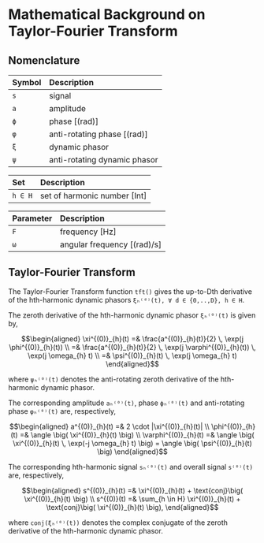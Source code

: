 # Mathematical Background on Taylor-Fourier Transform

## Nomenclature

| Symbol    | Description                   |
|:----------|:------------------------------|
| `s`       | signal                        |
| `a`       | amplitude                     |
| `ϕ`       | phase [(rad)]                 |
| `φ`       | anti-rotating phase [(rad)]   |
| `ξ`       | dynamic phasor                |
| `ψ`       | anti-rotating dynamic phasor  | 

| Set       | Description                   |
|:----------|:------------------------------|
| `h ∈ H`   | set of harmonic number [Int]  |

| Parameter | Description                   |
|:----------|:------------------------------|
| `F`       | frequency [Hz]                |
| `ω`       | angular frequency [(rad)/s]   |

## Taylor-Fourier Transform

The Taylor-Fourier Transform function `tft()` gives the up-to-Dth derivative of 
the hth-harmonic dynamic phasors `ξₕ⁽ᵈ⁾(t), ∀ d ∈ {0,..,D}, h ∈ H`. 

The zeroth derivative of the hth-harmonic dynamic phasor `ξₕ⁽⁰⁾(t)` is given by,
```math
\begin{aligned}
    \xi^{(0)}_{h}(t)        =& \frac{a^{(0)}_{h}(t)}{2} \, \exp(j \phi^{(0)}_{h}(t)) \\
                            =& \frac{a^{(0)}_{h}(t)}{2} \, \exp(j \varphi^{(0)}_{h}(t)) \, \exp(j \omega_{h} t) \\
                            =& \psi^{(0)}_{h}(t) \, \exp(j \omega_{h} t)

\end{aligned}
```
where `ψₕ⁽⁰⁾(t)` denotes the anti-rotating zeroth derivative of the hth-harmonic 
dynamic phasor. 

The corresponding amplitude `aₕ⁽⁰⁾(t)`, phase `ϕₕ⁽⁰⁾(t)` and anti-rotating phase 
`φₕ⁽⁰⁾(t)` are, respectively,
```math
\begin{aligned}
    a^{(0)}_{h}(t)          =& 2 \cdot |\xi^{(0)}_{h}(t)| \\
    \phi^{(0)}_{h}(t)       =& \angle \big( \xi^{(0)}_{h}(t) \big) \\
    \varphi^{(0)}_{h}(t)    =& \angle \big( \xi^{(0)}_{h}(t) \, \exp(-j \omega_{h} t) \big) = \angle \big( \psi^{(0)}_{h}(t) \big)
\end{aligned}
```
The corresponding hth-harmonic signal `sₕ⁽⁰⁾(t)` and overall signal `s⁽⁰⁾(t)` are, 
respectively,
```math
\begin{aligned}
    s^{(0)}_{h}(t)          =& \xi^{(0)}_{h}(t) + \text{conj}\big( \xi^{(0)}_{h}(t) \big) \\
    s^{(0)}(t)              =& \sum_{h \in H} \xi^{(0)}_{h}(t) + \text{conj}\big( \xi^{(0)}_{h}(t) \big),
\end{aligned}
```
where `conj(ξₕ⁽⁰⁾(t))` denotes the complex conjugate of the zeroth derivative of the 
hth-harmonic dynamic phasor.
